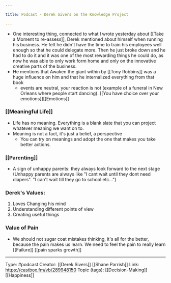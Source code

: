```yaml
---
title: Podcast - Derek Sivers on the Knowledge Project 
---
```

- One interesting thing, connected to what I wrote yesterday about [[Take a Moment to re-assess]], Derek mentioned about himself when running his business. He felt he didn't have the time to train his employees well enough so that he could delegate more. Then he just broke down and he had to do it and it was one of the most rewarding things he could do, as now he was able to only work form home and only on the innovative creative parts of the business.
- He mentions that Awaken the giant within by [[Tony Robbins]] was a huge influence on him and that he internalized everything from that book
    - events are neutral, your reaction is not (example of a funeral in New Orleans where people start dancing). [[You have choice over your emotions]][[Emotions]]

### [[Meaningful Life]]
- Life has no meaning. Everything is a blank slate that you can project whatever meaning we want on to. 
- Meaning is not a fact, it's just a belief, a perspective
	- You can try on meanings and adopt the one that makes you take better actions. 

### [[Parenting]]
- A sign of unhappy parents: they always look forward to the next stage (Unhappy parents are always like "I cant wait until they dont need diapers". "I can't wait till they go to school etc...")

### Derek's Values: 
1. Loves Changing his mind
2. Understanding different points of view
3. Creating useful things

### Value of Pain
    
- We should not sugar coat mistakes thinking, it's all for the better, because the pain makes us learn. We need to feel the pain to really learn [[Failure]] [[pain sparks growth]]

-------------------

Type: #podcast 
Creator: [[Derek Sivers]] [[Shane Parrish]] 
Link: https://castbox.fm/vb/289948150
Topic (tags):  [[Decision-Making]] [[Happiness]] 
